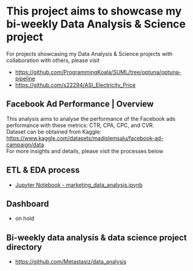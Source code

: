 # This project aims to showcase my bi-weekly Data Analysis & Science project
For projects showcasing my Data Analysis & Science projects with collaboration with others, please visit
+ https://github.com/ProgrammingKoala/SUML/tree/optuna/optuna-pipeline
+ https://github.com/s22294/ASI_Electricity_Price

## Facebook Ad Performance | Overview
This analysis aims to analyse the performance of the Facebook ads performance with these metrics: CTR, CPA, CPC, and CVR.\
Dataset can be obtained from Kaggle: https://www.kaggle.com/datasets/madislemsalu/facebook-ad-campaign/data \
For more insights and details, please visit the processes below

## ETL & EDA process
+ [Jupyter Notebook - marketing_data_analysis.ipynb](https://github.com/Metastasiz/data_analysis/blob/main/market_data/facebook_ad_analysis_01/marketing_data_analysis.ipynb)

## Dashboard
+ on hold

## Bi-weekly data analysis & data science project directory
+ https://github.com/Metastasiz/data_analysis
